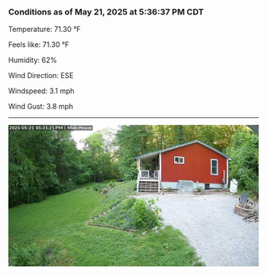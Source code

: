### Conditions as of May 21, 2025 at 5:36:37 PM CDT 

Temperature: 71.30 &deg;F

Feels like: 71.30 &deg;F

Humidity: 62%

Wind Direction: ESE

Windspeed: 3.1 mph

Wind Gust: 3.8 mph

---

<img src="./images/latest.jpeg"/>

